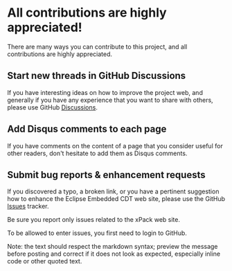# All contributions are highly appreciated!

There are many ways you can contribute to this project, and all
contributions are highly appreciated.

## Start new threads in GitHub Discussions

If you have interesting ideas on how to improve the project web,
and generally if you have any experience that you want to share with
others, please use GitHub
[Discussions](https://github.com/xpack/web-jekyll/discussions/).

## Add Disqus comments to each page

If you have comments on the content of a page that you consider useful
for other readers, don't hesitate to add them as Disqus comments.

## Submit bug reports & enhancement requests

If you discovered a typo, a broken link, or you have a pertinent suggestion
how to enhance the Eclipse Embedded CDT web site, please use the GitHub
[Issues](https://github.com/xpack/web-jekyll/issues/) tracker.

Be sure you report only issues related to the xPack web site.

To be allowed to enter issues, you first need to login to GitHub.

Note: the text should respect the markdown syntax; preview the message
before posting and correct if it does not look as expected, especially
inline code or other quoted text.
